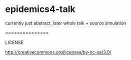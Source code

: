 epidemics4-talk
==============

currently just abstract, later whole talk + source simulation

===============

LICENSE

http://creativecommons.org/licenses/by-nc-sa/3.0/